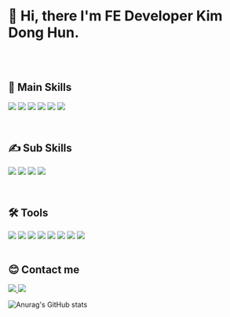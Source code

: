 
<!--
![header](https://capsule-render.vercel.app/api?type=waving&color=gradient&height=250&section=footer&text=DongDong's%20GitHub&fontSize=30&animation=fadeIn&desc=WELCOME?%20:\)&fontColor=ffffff&customColorList=12)
-->

<div align = 'left'>
  
<h1>🙋 Hi, there I'm FE Developer <strong>Kim Dong Hun</strong>.</h1>
<br/>
  <br/>
<p>
  <p>
  <h2>💪 Main Skills</h2>
  </p>
 <img src="https://img.shields.io/badge/HTML5-E34F26?style=flat-square&logo=HTML5&logoColor=white"/></a> 
<img src="https://img.shields.io/badge/CSS3-1572B6?style=flat-square&logo=CSS3&logoColor=white"/></a> 
<img src="https://img.shields.io/badge/JavaScript-F7DF1E?style=flat-square&logo=JavaScript&logoColor=white"/></a> 
<img src="https://img.shields.io/badge/React-61DAFB?style=flat-square&logo=React&logoColor=white"/></a> 
<img src="https://img.shields.io/badge/TypeScript-3178C6?style=flat-square&logo=TypeScript&logoColor=white"/></a> 
<img src="https://img.shields.io/badge/Next.js-000000?style=flat-square&logo=Next.js&logoColor=white"/></a> 
  <p>
  <br/>
    <h2>✍️ Sub Skills</h2>
  </p>
<img src="https://img.shields.io/badge/C%23-239120?style=flat-square&logo=CSharp&logoColor=white"/></a> 
<img src="https://img.shields.io/badge/java-007396?style=flat-square&logo=java&logoColor=white"></a>
<img src="https://img.shields.io/badge/Python-3776AB?style=flat-square&logo=Python&logoColor=white"/></a> 
<img src="https://img.shields.io/badge/MySql-4479A1?style=flat-square&logo=MySql&logoColor=white"/></a> 
<p>
<br/>
  <h2>🛠 Tools</h2>
  </p>
<img src="https://img.shields.io/badge/Git/Github-F05032?style=flat-square&logo=Git&logoColor=white"/></a> 
  <img src="https://img.shields.io/badge/Sourcetree-0052CC?style=flat-square&logo=Sourcetree&logoColor=white"/></a> 
  <img src="https://img.shields.io/badge/Jenkins-D24939?style=flat-square&logo=Jenkins&logoColor=white"/></a> 
  <img src="https://img.shields.io/badge/Jira/Wiki-0052CC?style=flat-square&logo=Jira&logoColor=white"/></a> 
  <img src="https://img.shields.io/badge/Google Drive-4285F4?style=flat-square&logo=Google Drive&logoColor=white"/></a> 
  <img src="https://img.shields.io/badge/Microsoft-5E5E5E?style=flat-square&logo=Microsoft&logoColor=white"/></a> 
  <img src="https://img.shields.io/badge/VScode-007ACC?style=flat-square&logo=Visual Studio Code&logoColor=white"/></a> 
  <img src="https://img.shields.io/badge/PyCharm-000000?style=flat-square&logo=PyCharm&logoColor=white"/></a> 
<br/>
<br/>
  <h2>😊 Contact me</h2>
  <p/>
<p>
<a href="https://ddhun.tistory.com/" target="_blank">
<img src="https://img.shields.io/badge/Blog-09B3AF?style=flat-square&logo=Storyblok&logoColor=white"/>
</a>
<a href="mailto:qltkd5959@gmail.com"><img src="https://img.shields.io/badge/Gmail-d14836?style=flat-square&logo=Gmail&logoColor=white"/></a>
  
</p>
      
![Anurag's GitHub stats](https://github-readme-stats.vercel.app/api?username=agmon5959&include_all_commits=false&show_icons=true&theme=react)
    
</div>
